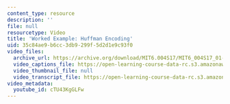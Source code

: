 ```yaml
---
content_type: resource
description: ''
file: null
resourcetype: Video
title: 'Worked Example: Huffman Encoding'
uid: 35c84ae9-b6cc-3db9-299f-5d2d1e9c93f0
video_files:
  archive_url: https://archive.org/download/MIT6.004S17/MIT6_004S17_01-02-12-04_300k.mp4
  video_captions_file: https://open-learning-course-data-rc.s3.amazonaws.com/6-004-computation-structures-spring-2017/ebfd0564a52955ae8bffb612d3d20b65_cTU43KgGLFw.vtt
  video_thumbnail_file: null
  video_transcript_file: https://open-learning-course-data-rc.s3.amazonaws.com/6-004-computation-structures-spring-2017/7ef8f9b00b4069e308fff26f5de2c529_cTU43KgGLFw.pdf
video_metadata:
  youtube_id: cTU43KgGLFw
---
```

